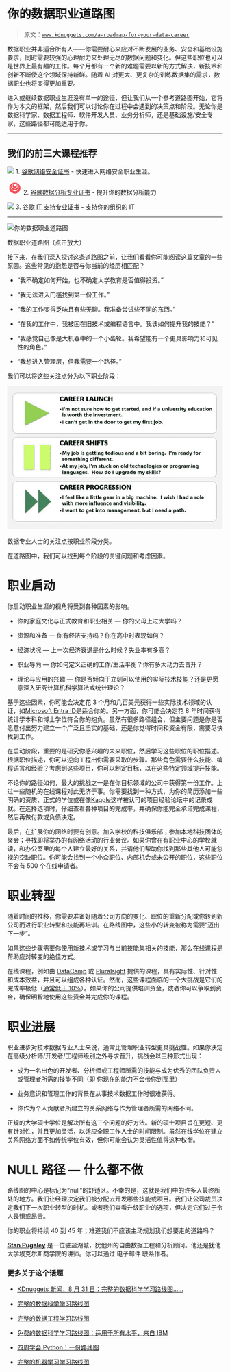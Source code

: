# 你的数据职业道路图

> 原文：[`www.kdnuggets.com/a-roadmap-for-your-data-career`](https://www.kdnuggets.com/a-roadmap-for-your-data-career)

数据职业并非适合所有人——你需要耐心来应对不断发展的业务、安全和基础设施要求，同时需要较强的心理耐力来处理无尽的数据问题和变化。但这些职位也可以是世界上最有趣的工作。每个月都有一个新的难题需要以新的方式解决，新技术和创新不断使这个领域保持新鲜。随着 AI 对更大、更复杂的训练数据集的需求，数据职业也将变得更加重要。

进入或继续数据职业生涯没有单一的途径，但让我们从一个参考道路图开始，它将作为本文的框架，然后我们可以讨论你在过程中会遇到的决策点和阶段。无论你是数据科学家、数据工程师、软件开发人员、业务分析师，还是基础设施/安全专家，这些路径都可能适用于你。

* * *

## 我们的前三大课程推荐

![](img/0244c01ba9267c002ef39d4907e0b8fb.png) 1\. [谷歌网络安全证书](https://www.kdnuggets.com/google-cybersecurity) - 快速进入网络安全职业生涯。

![](img/e225c49c3c91745821c8c0368bf04711.png) 2\. [谷歌数据分析专业证书](https://www.kdnuggets.com/google-data-analytics) - 提升你的数据分析能力

![](img/0244c01ba9267c002ef39d4907e0b8fb.png) 3\. [谷歌 IT 支持专业证书](https://www.kdnuggets.com/google-itsupport) - 支持你的组织的 IT

* * *

[](https://www.kdnuggets.com/wp-content/uploads/data_career_roadmap_v9_large.png)

![你的数据职业道路图](https://www.kdnuggets.com/wp-content/uploads/data_career_roadmap_v9_large.png)

数据职业道路图（点击放大）

接下来，在我们深入探讨这条道路图之前，让我们看看你可能阅读这篇文章的一些原因。这些常见的抱怨是否与你当前的经历相匹配？

+   “我不确定如何开始，也不确定大学教育是否值得投资。”

+   “我无法进入门槛找到第一份工作。”

+   “我的工作变得乏味且有些无聊。我准备尝试些不同的东西。”

+   “在我的工作中，我被困在旧技术或编程语言中。我该如何提升我的技能？”

+   “我感觉自己像是大机器中的一个小齿轮。我希望能有一个更具影响力和可见性的角色。”

+   “我想进入管理层，但我需要一个路径。”

我们可以将这些关注点分为以下职业阶段：

![你的数据职业道路图](img/8eefef73f619e13109c913f94a802ca4.png)

数据专业人士的关注点按职业阶段分类。

在道路图中，我们可以找到每个阶段的关键问题和考虑因素。

# 职业启动

你启动职业生涯的视角将受到各种因素的影响。

+   你的家庭文化与正式教育和职业相关 — 你的父母上过大学吗？

+   资源和准备 — 你有经济支持吗？你在高中时表现如何？

+   经济状况 — 上一次经济衰退是什么时候？失业率有多高？

+   职业导向 — 你如何定义正确的工作/生活平衡？你有多大动力去晋升？

+   理论与应用的兴趣 — 你是否倾向于立刻可以使用的实际技术技能？还是更愿意深入研究计算机科学算法或统计理论？

基于这些因素，你可能会决定花 3 个月和几百美元获得一些实际技术领域的认证，如[Microsoft Entra ID](https://www.microsoft.com/en-us/security/business/identity-access/microsoft-entra-verified-id)是适合你的。另一方面，你可能会决定花 8 年时间获得统计学本科和博士学位符合你的抱负。虽然有很多路径组合，但主要问题是你是否愿意付出努力建立一个广泛且坚实的基础，还是你觉得时间和资金有限，需要尽快找到工作。

在启动阶段，重要的是研究你感兴趣的未来职位，然后学习这些职位的职位描述。根据职位描述，你可以逆向工程出你需要采取的步骤。那些角色需要什么技能、编程语言和经验？考虑到这些项目，你可以制定目标，以在这些特定领域提升技能。

不论你的路径如何，最大的挑战之一是在你目标领域的公司中获得第一份工作。上过一些随机的在线课程对此无济于事。你需要找到一种方式，为你的简历添加一些明确的资质、正式的学位或在像[Kaggle](https://www.kaggle.com/)这样被认可的项目经验论坛中的记录成就。在选择选项时，仔细查看各种项目的完成率，并确保你能完全承诺完成课程，然后再做付款或负债决定。

最后，在扩展你的网络时要有创意。加入学校的科技俱乐部；参加本地科技团体的聚会；寻找即将举办的有网络活动的行业会议。如果你曾在有职业中心的学校就读，和办公室里的每个人建立最好的关系，并请他们帮助你找到那些其他人可能忽视的空缺职位。你可能会找到一个小众职位、内部机会或未公开的职位，这些职位不会有 500 个在线申请者。

# 职业转型

随着时间的推移，你需要准备好随着公司方向的变化、职位的重新分配或你转到新公司而进行职业转型和技能再培训。在路线图中，这些小的转变被称为需要“迈出下一步”。

如果这些步骤需要你使用新技术或学习与当前技能集相关的技能，那么在线课程是帮助应对转变的绝佳方式。

在线课程，例如由 [DataCamp](https://www.datacamp.com/) 或 [Pluralsight](https://www.pluralsight.com/browse/machine-learning) 提供的课程，具有实际性、针对性和成本效益，并且可以组成各种认证。然而，这些课程面临的一个大挑战是它们的完成率极低（[通常低于 10%](https://www.linkedin.com/pulse/why-completion-rate-online-courses-so-low-matthew-mason/)）。如果你的公司提供培训资金，或者你可以争取到资金，确保明智地使用这些资金并完成你的课程。

# 职业进展

职业进步对技术数据专业人士来说，通常比管理职业转型更具挑战性。如果你决定在高级分析师/开发者/工程师级别之外寻求晋升，挑战会以三种形式出现：

- 成为一名出色的开发者、分析师或工程师所需的技能与成为优秀的团队负责人或管理者所需的技能不同（即 [你现在的能力不会带你到那里](https://www.amazon.com/What-Got-Here-Wont-There/dp/1401301304)）

- 业务意识和管理工作的背景在从事技术数据工作时很难获得。

- 你作为个人贡献者所建立的关系网络与作为管理者所需的网络不同。

正规的大学硕士学位是解决所有这三个问题的好方法。新的硕士项目旨在更短、更有针对性，并且更加灵活，以适应全职工作人士的时间限制。虽然在线学位在建立关系网络方面不如传统学位有效，但你可能会认为灵活性值得这种权衡。

# NULL 路径 — 什么都不做

路线图的中心是标记为“null”的舒适区。不幸的是，这就是我们中的许多人最终所处的地方。我们让经理决定我们被分配去开发哪些技能或项目。我们让公司裁员决定我们下一次职业转型的时机。或者我们查看升级职业的选项，但决定它们过于令人畏惧或昂贵。

你的职业将持续 40 到 45 年；难道我们不应该主动规划我们想要走的道路吗？

[](https://www.linkedin.com/in/spugsley/)****[Stan Pugsley](https://www.linkedin.com/in/spugsley/)**** 是一位驻盐湖城，犹他州的自由数据工程和分析顾问。他还是犹他大学埃克尔斯商学院的讲师。你可以通过 电子邮件 联系作者。

### 更多关于这个话题

+   [KDnuggets 新闻，8 月 31 日：完整的数据科学学习路线图……](https://www.kdnuggets.com/2022/n35.html)

+   [完整的数据科学学习路线图](https://www.kdnuggets.com/2022/08/complete-data-science-study-roadmap.html)

+   [完整的数据工程学习路线图](https://www.kdnuggets.com/2022/11/complete-data-engineering-study-roadmap.html)

+   [免费的数据科学学习路线图：适用于所有水平，来自 IBM](https://www.kdnuggets.com/a-free-data-science-learning-roadmap-for-all-levels-with-ibm)

+   [四周学会 Python：一份路线图](https://www.kdnuggets.com/2023/02/learning-python-four-weeks-roadmap.html)

+   [完整的机器学习学习路线图](https://www.kdnuggets.com/2022/12/complete-machine-learning-study-roadmap.html)
